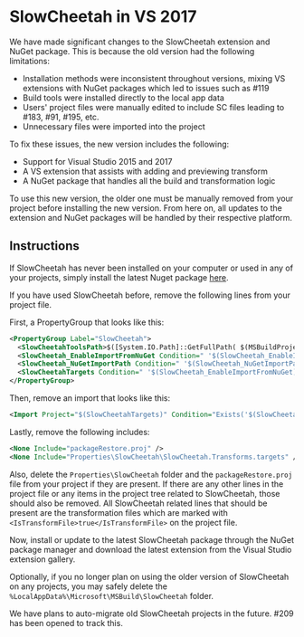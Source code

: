 # SlowCheetah in VS 2017 

We have made significant changes to the SlowCheetah extension and NuGet package. This is because the old version had the following limitations:
- Installation methods were inconsistent throughout versions, mixing VS extensions with NuGet packages which led to issues such as #119 
- Build tools were installed directly to the local app data  
- Users' project files were manually edited to include SC files leading to #183, #91, #195, etc. 
- Unnecessary files were imported into the project

To fix these issues, the new version includes the following: 
- Support for Visual Studio 2015 and 2017 
- A VS extension that assists with adding and previewing transform 
- A NuGet package that handles all the build and transformation logic 

To use this new version, the older one must be manually removed from your project before installing the new version. From here on, all updates to the extension and NuGet packages will be handled by their respective platform.  

## Instructions 

If SlowCheetah has never been installed on your computer or used in any of your projects, simply install the latest Nuget package [here](https://www.nuget.org/packages/SlowCheetah/).

If you have used SlowCheetah before, remove the following lines from your project file. 

First, a PropertyGroup that looks like this:

``` XML
<PropertyGroup Label="SlowCheetah">
  <SlowCheetahToolsPath>$([System.IO.Path]::GetFullPath( $(MSBuildProjectDirectory)\..\packages\SlowCheetah.2.5.15\tools\))</SlowCheetahToolsPath>
  <SlowCheetah_EnableImportFromNuGet Condition=" '$(SlowCheetah_EnableImportFromNuGet)'=='' ">true</SlowCheetah_EnableImportFromNuGet>
  <SlowCheetah_NuGetImportPath Condition=" '$(SlowCheetah_NuGetImportPath)'=='' ">$([System.IO.Path]::GetFullPath( $(MSBuildProjectDirectory)\Properties\SlowCheetah\SlowCheetah.Transforms.targets ))</SlowCheetah_NuGetImportPath>
  <SlowCheetahTargets Condition=" '$(SlowCheetah_EnableImportFromNuGet)'=='true' and Exists('$(SlowCheetah_NuGetImportPath)') ">$(SlowCheetah_NuGetImportPath)</SlowCheetahTargets>
</PropertyGroup>
```
Then, remove an import that looks like this:

``` XML
<Import Project="$(SlowCheetahTargets)" Condition="Exists('$(SlowCheetahTargets)')" Label="SlowCheetah" />
```

Lastly, remove the following includes:

``` XML
<None Include="packageRestore.proj" />
<None Include="Properties\SlowCheetah\SlowCheetah.Transforms.targets" />
```

Also, delete the `Properties\SlowCheetah` folder and the `packageRestore.proj` file from your project if they are present. If there are any other lines in the project file or any items in the project tree related to SlowCheetah, those should also be removed. All SlowCheetah related lines that  should be present are the transformation files which are marked with `<IsTransformFile>true</IsTransformFile>` on the project file.

Now, install or update to the latest SlowCheetah package through the NuGet package manager and download the latest extension from the Visual Studio extension gallery.

Optionally, if you no longer plan on using the older version of SlowCheetah on any projects, you may safely delete the `%LocalAppData%\Microsoft\MSBuild\SlowCheetah` folder.

We have plans to auto-migrate old SlowCheetah projects in the future. #209 has been opened to track this.